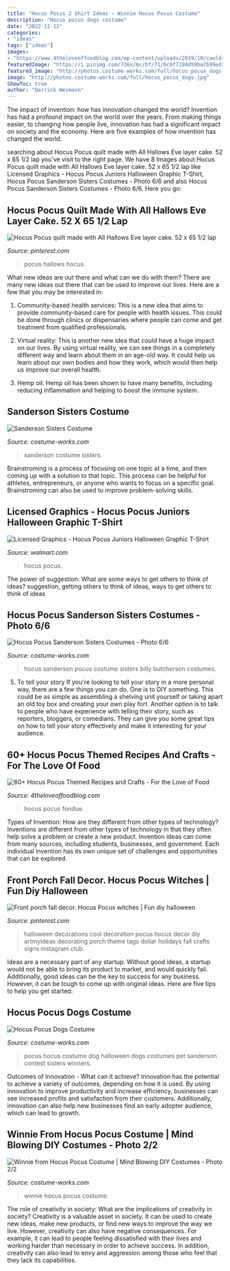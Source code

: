 ```yaml
---
title: "Hocus Pocus 2 Shirt Ideas ~ Winnie Hocus Pocus Costume"
description: "Hocus pocus dogs costume"
date: "2022-11-12"
categories:
- "ideas"
tags: ["ideas"]
images:
- "https://www.4theloveoffoodblog.com/wp-content/uploads/2019/10/cauldronfondue-688x1024.jpg"
featuredImage: "https://i.pinimg.com/736x/6c/bf/71/6cbf7194d59ba7b99ed3130e7dca5308.jpg"
featured_image: "http://photos.costume-works.com/full/hocus_pocus_dogs.jpg"
image: "http://photos.costume-works.com/full/hocus_pocus_dogs.jpg"
ShowToc: true
author: "Darrick Weimann"
---
```



The impact of invention: how has innovation changed the world?
Invention has had a profound impact on the world over the years. From making things easier, to changing how people live, innovation has had a significant impact on society and the economy. Here are five examples of how invention has changed the world.

	

		
searching about Hocus Pocus quilt made with All Hallows Eve layer cake. 52 x 65 1/2 lap you've visit to the right page. We have 8 Images about Hocus Pocus quilt made with All Hallows Eve layer cake. 52 x 65 1/2 lap like Licensed Graphics - Hocus Pocus Juniors Halloween Graphic T-Shirt, Hocus Pocus Sanderson Sisters Costumes - Photo 6/6 and also Hocus Pocus Sanderson Sisters Costumes - Photo 6/6. Here you go:
		
    
## Hocus Pocus Quilt Made With All Hallows Eve Layer Cake. 52 X 65 1/2 Lap

<img loading=lazy src="https://i.pinimg.com/736x/6c/bf/71/6cbf7194d59ba7b99ed3130e7dca5308.jpg" onerror="this.onerror=null;this.src='https://tse4.mm.bing.net/th?id=OIP.3L-Sr1Dx4yGc1Y3ZR_HlUgHaJ3&amp;pid=15.1';" alt="Hocus Pocus quilt made with All Hallows Eve layer cake. 52 x 65 1/2 lap">

_Source: pinterest.com_

>pocus hallows hocus. 

	

What new ideas are out there and what can we do with them?
There are many new ideas out there that can be used to improve our lives. Here are a few that you may be interested in:
1. Community-based health services: This is a new idea that aims to provide community-based care for people with health issues. This could be done through clinics or dispensaries where people can come and get treatment from qualified professionals.

2. Virtual reality: This is another new idea that could have a huge impact on our lives. By using virtual reality, we can see things in a completely different way and learn about them in an age-old way. It could help us learn about our own bodies and how they work, which would then help us improve our overall health.

3. Hemp oil: Hemp oil has been shown to have many benefits, including reducing inflammation and helping to boost the immune system.

    
## Sanderson Sisters Costume

<img loading=lazy src="https://photos.costume-works.com/full/sanderson_sisters20.jpg" onerror="this.onerror=null;this.src='https://tse1.mm.bing.net/th?id=OIP._yXUsNYvgGBts4p1RxTZIQHaIY&amp;pid=15.1';" alt="Sanderson Sisters Costume">

_Source: costume-works.com_

>sanderson costume sisters. 

	

Brainstroming is a process of focusing on one topic at a time, and then coming up with a solution to that topic. This process can be helpful for athletes, entrepreneurs, or anyone who wants to focus on a specific goal. Brainstroming can also be used to improve problem-solving skills.

    
## Licensed Graphics - Hocus Pocus Juniors Halloween Graphic T-Shirt

<img loading=lazy src="https://i5.walmartimages.com/asr/aca4e678-67d4-478f-9ddf-1155e27b1e75.f2536fc7c9ede4e0cb891a6135215254.jpeg" onerror="this.onerror=null;this.src='https://tse4.mm.bing.net/th?id=OIP.79H38jD-InhmimherytsIgHaJ4&amp;pid=15.1';" alt="Licensed Graphics - Hocus Pocus Juniors Halloween Graphic T-Shirt">

_Source: walmart.com_

>hocus pocus. 

	

The power of suggestion: What are some ways to get others to think of ideas?
suggestion, getting others to think of ideas, ways to get others to think of ideas

    
## Hocus Pocus Sanderson Sisters Costumes - Photo 6/6

<img loading=lazy src="https://photos.costume-works.com/full/hocus_pocus_sanderson_sisters4.jpg" onerror="this.onerror=null;this.src='https://tse1.mm.bing.net/th?id=OIP.GjEwIP4O5D_FLO27wUeqOgHaLH&amp;pid=15.1';" alt="Hocus Pocus Sanderson Sisters Costumes - Photo 6/6">

_Source: costume-works.com_

>hocus sanderson pocus costume sisters billy butcherson costumes. 

	

5. To tell your story
If you're looking to tell your story in a more personal way, there are a few things you can do. One is to DIY something. This could be as simple as assembling a shelving unit yourself or taking apart an old toy box and creating your own play fort. Another option is to talk to people who have experience with telling their story, such as reporters, bloggers, or comedians. They can give you some great tips on how to tell your story effectively and make it interesting for your audience.

    
## 60+ Hocus Pocus Themed Recipes And Crafts - For The Love Of Food

<img loading=lazy src="https://www.4theloveoffoodblog.com/wp-content/uploads/2019/10/cauldronfondue-688x1024.jpg" onerror="this.onerror=null;this.src='https://tse4.mm.bing.net/th?id=OIP.TQS_fdlYRgoScHj1eiVgMAHaLB&amp;pid=15.1';" alt="60+ Hocus Pocus Themed Recipes and Crafts - For the Love of Food">

_Source: 4theloveoffoodblog.com_

>hocus pocus fondue. 

	

Types of Invention: How are they different from other types of technology?
Inventions are different from other types of technology in that they often help solve a problem or create a new product. Invention ideas can come from many sources, including students, businesses, and government. Each individual invention has its own unique set of challenges and opportunities that can be explored.

    
## Front Porch Fall Decor. Hocus Pocus Witches | Fun Diy Halloween

<img loading=lazy src="https://i.pinimg.com/originals/4f/b6/0b/4fb60ba27ff7c4f1471ad3f787921c32.jpg" onerror="this.onerror=null;this.src='https://tse1.mm.bing.net/th?id=OIP.xse86fkSow10B_um_VJJHAHaNL&amp;pid=15.1';" alt="Front porch fall decor. Hocus Pocus witches | Fun diy halloween">

_Source: pinterest.com_

>halloween decorations cool decoration pocus hocus decor diy artmyideas decorating porch theme tags dollar holidays fall crafts signs instagram club. 

	

Ideas are a necessary part of any startup. Without good ideas, a startup would not be able to bring its product to market, and would quickly fail. Additionally, good ideas can be the key to success for any business. However, it can be tough to come up with original ideas. Here are five tips to help you get started: 

    
## Hocus Pocus Dogs Costume

<img loading=lazy src="http://photos.costume-works.com/full/hocus_pocus_dogs.jpg" onerror="this.onerror=null;this.src='https://tse1.mm.bing.net/th?id=OIP.sUWS731Sq_nt9zxeCstTcwHaFg&amp;pid=15.1';" alt="Hocus Pocus Dogs Costume">

_Source: costume-works.com_

>pocus hocus costume dog halloween dogs costumes pet sanderson contest sisters winners. 

	

Outcomes of Innovation - What can it achieve?
Innovation has the potential to achieve a variety of outcomes, depending on how it is used. By using innovation to improve productivity and increase efficiency, businesses can see increased profits and satisfaction from their customers. Additionally, innovation can also help new businesses find an early adopter audience, which can lead to growth.

    
## Winnie From Hocus Pocus Costume | Mind Blowing DIY Costumes - Photo 2/2

<img loading=lazy src="https://photos.costume-works.com/full/winnie_from_hocus_pocus1.jpg" onerror="this.onerror=null;this.src='https://tse1.mm.bing.net/th?id=OIP.ILUoi9yh5KL0zxlngcOQ6gAAAA&amp;pid=15.1';" alt="Winnie from Hocus Pocus Costume | Mind Blowing DIY Costumes - Photo 2/2">

_Source: costume-works.com_

>winnie hocus pocus costume. 

	

The role of creativity in society: What are the implications of creativity in society?
Creativity is a valuable asset in society. It can be used to create new ideas, make new products, or find new ways to improve the way we live. However, creativity can also have negative consequences. For example, it can lead to people feeling dissatisfied with their lives and working harder than necessary in order to achieve success. In addition, creativity can also lead to envy and aggression among those who feel that they lack its capabilities.

